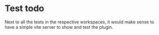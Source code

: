 # Test todo

Next to all the tests in the respective workspaces, it would make sense to have a simple vite server to show and test the plugin.